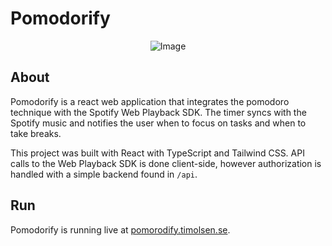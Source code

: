 # Pomodorify 

<p align="center">
  <img src="https://github.com/user-attachments/assets/7a565544-6b8e-4515-8461-6d3c87fb9aa9" alt="Image">
</p>



## About

Pomodorify is a react web application that integrates the pomodoro technique with the Spotify Web Playback SDK. The timer syncs with the Spotify music and notifies the user when to focus on tasks and when to take breaks.

This project was built with React with TypeScript and Tailwind CSS. API calls to the Web Playback SDK is done client-side, however authorization is handled with a simple backend found in `/api`. 

## Run

Pomodorify is running live at [pomorodify.timolsen.se](https://pomodorify.timolsen.se).




